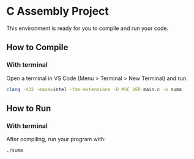 # C Assembly Project
    
This environment is ready for you to compile and run your code.
## How to Compile
### With terminal
Open a terminal in VS Code (Menu > Terminal > New Terminal) and run:
```bash
clang -m32 -masm=intel -fms-extensions -D_MSC_VER main.c -o suma
```

## How to Run
### With terminal
After compiling, run your program with:
```bash
./suma
```